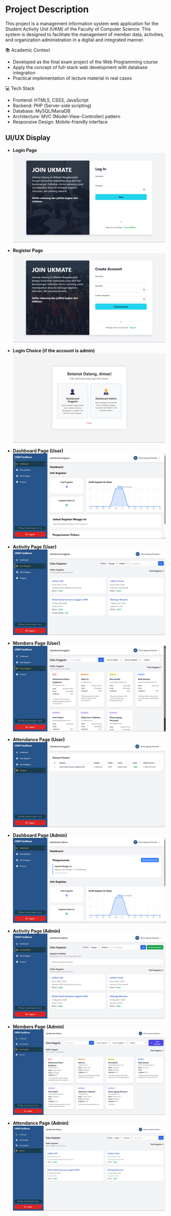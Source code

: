 # Project Description
This project is a management information system web application for the Student Activity Unit (UKM) of the Faculty of Computer Science. This system is designed to facilitate the management of member data, activities, and organization administration in a digital and integrated manner.

📚 Academic Context
- Developed as the final exam project of the Web Programming course
- Apply the concept of full-stack web development with database integration
- Practical implementation of lecture material in real cases

💻 Tech Stack
- Frontend: HTML5, CSS3, JavaScript
- Backend: PHP (Server-side scripting)
- Database: MySQL/MariaDB
- Architecture: MVC (Model-View-Controller) pattern
- Responsive Design: Mobile-friendly interface

## **UI/UX Display**

- **Login Page**
![login-page](readme-images/login.png)

- **Register Page**
![register-page](readme-images/register.png)

- **Login Choice (if the account is admin)**
![login-choice](readme-images/login-choice.png)

- **Dashboard Page (User)**
![dashboard](readme-images/dashboard-user.png)

- **Activity Page (User)**
![activity](readme-images/kegiatan-user.png)

- **Members Page (User)**
![members](readme-images/anggota-user.png)

- **Attendance Page (User)**
![attendance](readme-images/presensi-user.png)

- **Dashboard Page (Admin)**
![dashboard](readme-images/dashboard-admin.png)

- **Activity Page (Admin)**
![activity](readme-images/kegiatan-admin.png)

- **Members Page (Admin)**
![members](readme-images/anggota-admin.png)

- **Attendance Page (Admin)**
![attendance](readme-images/presensi-admin.png)